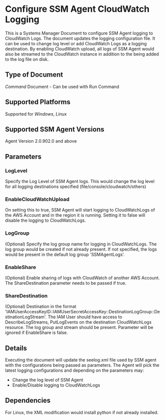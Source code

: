 # Configure SSM Agent CloudWatch Logging

This is a Systems Manager Document to configure SSM Agent logging to CloudWatch Logs. The document updates the logging configuration file. It can be used to change log level or add CloudWatch Logs as a logging destination. By enabling CloudWatch upload, all logs of SSM Agent would also be streamed to the CloudWatch instance in addition to the being added to the log file on disk.

## Type of Document

*Command* Document - Can be used with Run Command

## Supported Platforms

Supported for *Windows*, *Linux*

## Supported SSM Agent Versions

Agent Version 2.0.902.0 and above

## Parameters

### LogLevel

Specify the Log Level of SSM Agent logs. This would change the log level for all logging destinations specified (file/console/cloudwatch/others)

### EnableCloudWatchUpload

On setting this to true, SSM Agent will start logging to CloudWatchLogs of the AWS Account and in the region it is running. Setting it to false will disable the logging to CloudWatchLogs.

### LogGroup

(Optional) Specify the log group name for logging in CloudWatchLogs. The log group would be created if not already present. If not specified, the logs would be present in the default log group 'SSMAgentLogs'.

### EnableShare

(Optional) Enable sharing of logs with CloudWatch of another AWS Account. The ShareDestination parameter needs to be passed if true.

### ShareDestination

(Optional) Destination in the format 'IAMUserAccessKeyID::IAMUserSecretAccessKey::DestinationLogGroup::DestinationLogStream'. The IAM User should have access to DescribeLogStreams, PutLogEvents on the destination CloudWatchLogs resource. The log group and stream should be present. Parameter will be ignored if EnableShare is false.

## Details

Executing the document will update the seelog.xml file used by SSM agent with the configurations being passed as parameters. The Agent will pick the latest logging configurations and depending on the parameters may:
- Change the log level of SSM Agent
- Enable/Disable logging to CloudWatchLogs

## Dependencies
For Linux, the XML modification would install python if not already installed.

